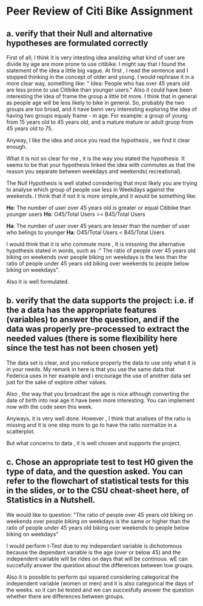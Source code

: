 
# Peer Review of Citi Bike Assignment


## a. verify that their Null and alternative hypotheses are formulated correctly

First of all; I think it is very intesting idea analizing what kind of user are divide by age are more prone to use citibike. I might say that I found the statement of the idea a little big vague. At first , I read the sentence and I stopped thinking in the concept of older and young. I would rephrase it in a more clear way, something like: " Idea: People who has over 45 years old are less prone to use Citibike than younger users." Also it could have been interesting the idea of frame the group a little bit more. I think that in general as people age will be less likely to bike in general. So, probably the two groups are too broad, and it have benn very interesting exploring the idea of having two groups equaly frame - in age. For example: a group of young from 15 years old to 45 years old, and a mature mature or adult gruop from 45 years old to 75.

Anyway, I like the idea and once you read the hypothesis , we find it clear enough.

What it is not so clear for me , it is the way you stated the hypothesis. It seems to be that your hypothesis linked the idea with commutes as that the reason you separate between weekdays and weekends( recreational).

The Null Hypothesis is well stated considering that most likely you are trying to analyse which group of people use less in Weekdays against the weekends. I think that if not it is more simple,and it would be something like:

**Ho**: The number of user over 45 years old is greater or equal Citibike than younger users
**Ho**: O45/Total Users >= B45/Total Users 

**Ha**: The number of user over 45 years are lesser than the number of user who belings to younger
**Ha**: O45/Total Users < B45/Total Users 

I would think that it is who commute more , It is missning the alternative hypothesis stated in words, such as :" The ratio of people over 45 years old biking on weekends over people biking on weekdays is the less than the ratio of people under 45 years old biking over weekends to people below biking on weekdays".

Also it is well formulated.

## b. verify that the data supports the project: i.e. if the a data has the appropriate features (variables) to answer the question, and if the data was properly pre-processed to extract the needed values (there is some flexibility here since the test has not been chosen yet)

The data set is clear, and you reduce properly the data to use only what it is in your needs. My remark in here is that you use the same data that Federica uses in her example and i encourage the use of another data set just for the sake of explore other values.

Also , the way that you broadcast the age is nice although converting the date of birth into real age it have been more interesting. You can implement now with the code seen this week.

Anyways, it is very well done. However , I think that analises of the ratio is missing and it is one step more to go to have the ratio normalize in a scatterplot.

But what concerns to data , it is well chosen and supports the project.

## c. Chose an appropriate test to test H0 given the type of data, and the question asked. You can refer to the flowchart of statistical tests for this in the slides, or to the CSU cheat-sheet here, of Statistics in a Nutshell.

We would like to question: "The ratio of people over 45 years old biking on weekends over people biking on weekdays is the same or higher than the ratio of people under 45 years old biking over weekends to people below biking on weekdays"

I would perform t-Test due to my independant variable is dichotomous because the dependant variable is the age (over or below 45) and the independent variable will be rides on days that will be continous. wE can succefully answer the question about the differences between tow groups.

Also it is possible to perform qui squared considering categorical the independent variable (women or men) and it is also categorical the days of the weeks. so it can be tested and we can succesfully answer the question whether there are differences between groups.





















